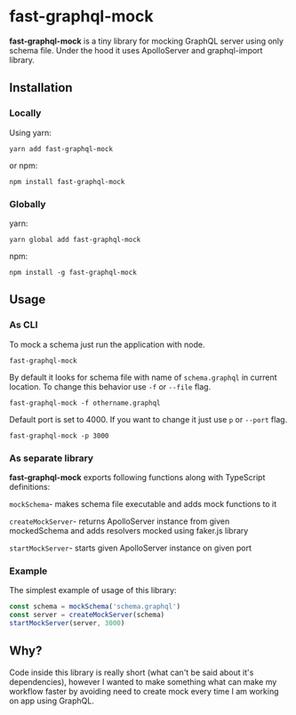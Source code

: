 # fast-graphql-mock
**fast-graphql-mock** is a tiny library for mocking GraphQL server using only schema file.
Under the hood it uses ApolloServer and graphql-import library.

## Installation
### Locally
Using yarn:

`yarn add fast-graphql-mock`


or npm:

`npm install fast-graphql-mock`


### Globally
yarn:

`yarn global add fast-graphql-mock`


npm:

`npm install -g fast-graphql-mock`

## Usage

### As CLI
To mock a schema just run the application with node.
```shell
fast-graphql-mock
```

By default it looks for schema file with name of `schema.graphql` in current location.
To change this behavior use `-f` or `--file` flag.
```shell
fast-graphql-mock -f othername.graphql
```

Default port is set to 4000. If you want to change it just use `p` or `--port` flag.
```shell
fast-graphql-mock -p 3000
```

### As separate library
**fast-graphql-mock** exports following functions along with TypeScript definitions:



`mockSchema`- makes schema file executable and adds mock functions to it


`createMockServer`- returns ApolloServer instance from given mockedSchema and adds resolvers mocked using faker.js library


`startMockServer`- starts given ApolloServer instance on given port


### Example
The simplest example of usage of this library:
```javascript
const schema = mockSchema('schema.graphql')
const server = createMockServer(schema)
startMockServer(server, 3000)
```


## Why?
Code inside this library is really short (what can't be said about it's dependencies),
however I wanted to make something what can make my workflow faster by avoiding need to create
mock every time I am working on app using GraphQL.